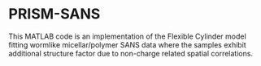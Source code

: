 # PRISM-SANS
This MATLAB code is an implementation of the Flexible Cylinder model fitting wormlike micellar/polymer SANS data where the samples exhibit additional structure factor due to non-charge related spatial correlations.
